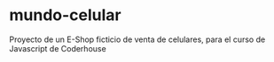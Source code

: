 # mundo-celular
Proyecto de un E-Shop ficticio de venta de celulares, para el curso de Javascript de Coderhouse
